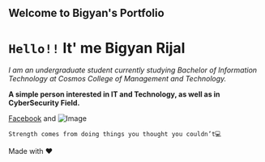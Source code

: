 ## Welcome to Bigyan's Portfolio

# `Hello!!` It' me  Bigyan Rijal

_I am an undergraduate student currently studying Bachelor of Information Technology at Cosmos College of Management and Technology._

**A simple person interested in IT and Technology, as well as in CyberSecurity Field.**

[Facebook](https://www.facebook.com/rijalbigyan76/) and ![Image](https://www.facebook.com/photo?fbid=2844718149116303&set=a.1383660258555440)

```
Strength comes from doing things you thought you couldn’t💻

```
Made with ❤️
